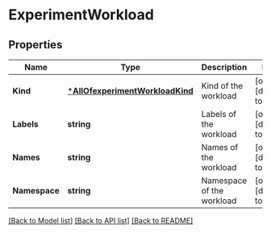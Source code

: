# ExperimentWorkload

## Properties
Name | Type | Description | Notes
------------ | ------------- | ------------- | -------------
**Kind** | [***AllOfexperimentWorkloadKind**](AllOfexperimentWorkloadKind.md) | Kind of the workload | [optional] [default to null]
**Labels** | **string** | Labels of the workload | [optional] [default to null]
**Names** | **string** | Names of the workload | [optional] [default to null]
**Namespace** | **string** | Namespace of the workload | [optional] [default to null]

[[Back to Model list]](../README.md#documentation-for-models) [[Back to API list]](../README.md#documentation-for-api-endpoints) [[Back to README]](../README.md)

